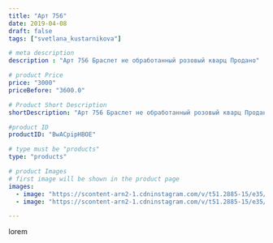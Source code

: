 ```yaml
---
title: "Арт 756"
date: 2019-04-08
draft: false
tags: ["svetlana_kustarnikova"]

# meta description
description : "Арт 756 Браслет не обработанный розовый кварц Продано"

# product Price
price: "3000"
priceBefore: "3600.0"

# Product Short Description
shortDescription: "Арт 756 Браслет не обработанный розовый кварц Продано"

#product ID
productID: "BwACpipHBOE"

# type must be "products"
type: "products"

# product Images
# first image will be shown in the product page
images:
  - image: "https://scontent-arn2-1.cdninstagram.com/v/t51.2885-15/e35/56775858_2200879216660294_3473524365842335310_n.jpg?tp=1&_nc_ht=scontent-arn2-1.cdninstagram.com&_nc_cat=110&_nc_ohc=VMtk9DgFdDMAX9aGIvw&ccb=7-4&oh=ec6dc851b490bc563bb091e19ea82930&oe=6082A973&ig_cache_key=MjAxNzYyNDI3OTA0Mzk2MDk4Nw%3D%3D.2-ccb7-4"
  - image: "https://scontent-arn2-1.cdninstagram.com/v/t51.2885-15/e35/54511606_1401841703291481_680577984915243022_n.jpg?tp=1&_nc_ht=scontent-arn2-1.cdninstagram.com&_nc_cat=109&_nc_ohc=8EreC0lMgxEAX_Ilw6w&ccb=7-4&oh=c0d952f3cad6e33910a5d6ec598396e9&oe=6083EEE8&ig_cache_key=MjAxNzYyNDI3OTAzNTY1OTI1Mg%3D%3D.2-ccb7-4"

---
```

lorem
